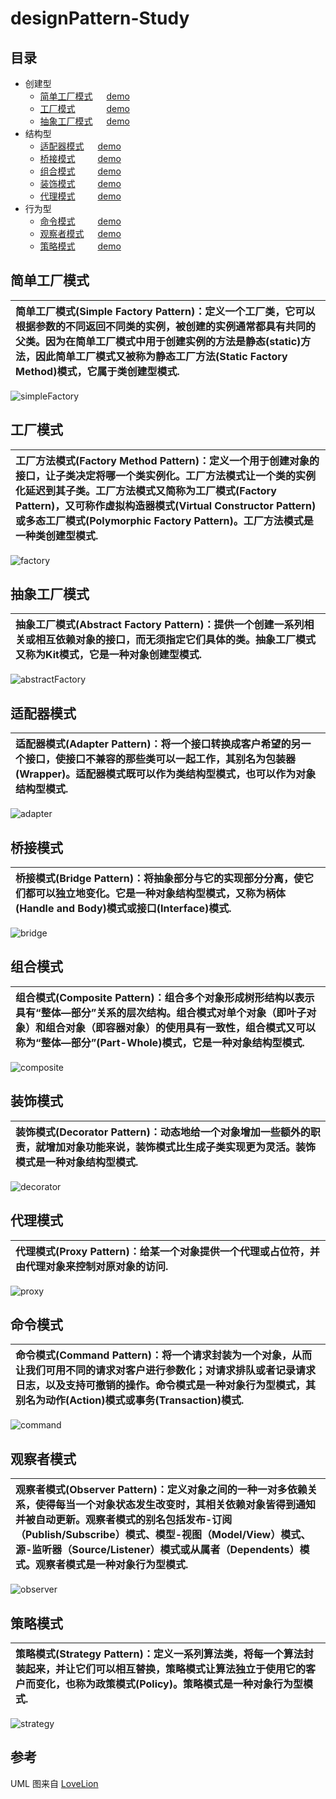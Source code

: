 # designPattern-Study

## 目录
- 创建型
    - [简单工厂模式](#simpleFactory) &emsp; [demo](./simpleFactory.h)
    - [工厂模式](#factory) &emsp;&emsp;&emsp; [demo](./factory.h)
    - [抽象工厂模式](#abstract) &emsp; [demo](./abstractFactory.h)
- 结构型
    - [适配器模式](#adapter) &emsp; [demo](./adapter.h)
    - [桥接模式](#bridge) &emsp;&emsp; [demo](./bridge.h)
    - [组合模式](#composite) &emsp;&emsp; [demo](./composite.h)
    - [装饰模式](#decorator) &emsp;&emsp; [demo](./decorator.h)
    - [代理模式](#proxy) &emsp;&emsp; [demo](./proxy.h)
- 行为型
    - [命令模式](#command) &emsp;&emsp; [demo](./command.h)
    - [观察者模式](#observer) &emsp; [demo](./observer.h)
    - [策略模式](#strategy) &emsp;&emsp; [demo](./strategy.h)


<a id="simpleFactory"></a>

## 简单工厂模式
| 简单工厂模式(Simple Factory Pattern)：定义一个工厂类，它可以根据参数的不同返回不同类的实例，被创建的实例通常都具有共同的父类。因为在简单工厂模式中用于创建实例的方法是静态(static)方法，因此简单工厂模式又被称为静态工厂方法(Static Factory Method)模式，它属于类创建型模式. |
|:-|

![simpleFactory](./UML/simpleFactory.jpg)


<a id="factory"></a>

## 工厂模式
| 工厂方法模式(Factory Method Pattern)：定义一个用于创建对象的接口，让子类决定将哪一个类实例化。工厂方法模式让一个类的实例化延迟到其子类。工厂方法模式又简称为工厂模式(Factory Pattern)，又可称作虚拟构造器模式(Virtual Constructor Pattern)或多态工厂模式(Polymorphic Factory Pattern)。工厂方法模式是一种类创建型模式. |
|:-|

![factory](./UML/factory.jpg)


<a id="abstract"></a>

## 抽象工厂模式
| 抽象工厂模式(Abstract Factory Pattern)：提供一个创建一系列相关或相互依赖对象的接口，而无须指定它们具体的类。抽象工厂模式又称为Kit模式，它是一种对象创建型模式. |
|:-|

![abstractFactory](./UML/abstractFactory.jpg)


<a id="adapter"></a>

## 适配器模式
| 适配器模式(Adapter Pattern)：将一个接口转换成客户希望的另一个接口，使接口不兼容的那些类可以一起工作，其别名为包装器(Wrapper)。适配器模式既可以作为类结构型模式，也可以作为对象结构型模式. |
|:-|

![adapter](./UML/adapter.jpg)


<a id="bridge"></a>

## 桥接模式
| 桥接模式(Bridge Pattern)：将抽象部分与它的实现部分分离，使它们都可以独立地变化。它是一种对象结构型模式，又称为柄体(Handle and Body)模式或接口(Interface)模式. |
|:-|

![bridge](./UML/bridge.jpg)


<a id="composite"></a>

## 组合模式
| 组合模式(Composite Pattern)：组合多个对象形成树形结构以表示具有“整体—部分”关系的层次结构。组合模式对单个对象（即叶子对象）和组合对象（即容器对象）的使用具有一致性，组合模式又可以称为“整体—部分”(Part-Whole)模式，它是一种对象结构型模式. |
|:-|

![composite](./UML/composite.jpg)


<a id="decorator"></a>

## 装饰模式
| 装饰模式(Decorator Pattern)：动态地给一个对象增加一些额外的职责，就增加对象功能来说，装饰模式比生成子类实现更为灵活。装饰模式是一种对象结构型模式. |
|:-|

![decorator](./UML/decorator.jpg)


<a id="proxy"></a>

## 代理模式
| 代理模式(Proxy Pattern)：给某一个对象提供一个代理或占位符，并由代理对象来控制对原对象的访问. |
|:-|

![proxy](./UML/proxy.jpg)


<a id="command"></a>

## 命令模式
| 命令模式(Command Pattern)：将一个请求封装为一个对象，从而让我们可用不同的请求对客户进行参数化；对请求排队或者记录请求日志，以及支持可撤销的操作。命令模式是一种对象行为型模式，其别名为动作(Action)模式或事务(Transaction)模式. |
|:-|

![command](./UML/command.jpg)


<a id="observer"></a>

## 观察者模式
| 观察者模式(Observer Pattern)：定义对象之间的一种一对多依赖关系，使得每当一个对象状态发生改变时，其相关依赖对象皆得到通知并被自动更新。观察者模式的别名包括发布-订阅（Publish/Subscribe）模式、模型-视图（Model/View）模式、源-监听器（Source/Listener）模式或从属者（Dependents）模式。观察者模式是一种对象行为型模式. |
|:-|

![observer](./UML/observer.jpg)


<a id="strategy"></a>

## 策略模式
| 策略模式(Strategy Pattern)：定义一系列算法类，将每一个算法封装起来，并让它们可以相互替换，策略模式让算法独立于使用它的客户而变化，也称为政策模式(Policy)。策略模式是一种对象行为型模式. |
|:-|

![strategy](./UML/strategy.jpg)


## 参考
UML 图来自 [LoveLion](https://blog.csdn.net/LoveLion/article/details/17517213)